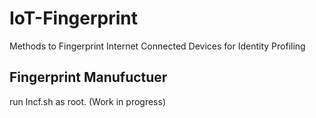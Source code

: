 # IoT-Fingerprint
Methods to Fingerprint Internet Connected Devices for Identity Profiling

## Fingerprint Manufuctuer

run lncf.sh as root. (Work in progress)
